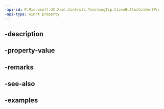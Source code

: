 ```yaml
---
-api-id: P:Microsoft.UI.Xaml.Controls.TeachingTip.CloseButtonContentProperty
-api-type: winrt property
---
```


## -description

## -property-value

## -remarks

## -see-also

## -examples

